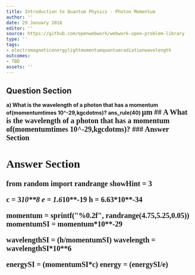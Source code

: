 ```yaml
---
title: Introduction to Quantum Physics - Photon Momentum
author: ''
date: 29 January 2018
editor: ''
source: https://github.com/openwebwork/webwork-open-problem-library
type: ''
tags:
- electromagneticenergylightmomentumquantumradiationwavelength
outcomes:
- TBD
assets: ''
---
```


## Question Section 

<b>
a) What is the wavelength of a photon that has a momentum of(momentumtimes 10^-29,kgcdotms)?
ans_rule(40) <span style="font-family: 'Times'; font-size: 20px";>&mu;m<span>
## A
What is the wavelength of a photon that has a momentum of(momentumtimes 10^-29,kgcdotms)?
### Answer Section


## Answer Section

from random import randrange
showHint = 3

c = 3*10**8
e = 1.6*10**-19
h = 6.63*10**-34

momentum = sprintf("%0.2f", randrange(4.75,5.25,0.05))
momentumSI = momentum*10**-29

wavelengthSI = (h/momentumSI)
wavelength = wavelengthSI*10**6

energySI = (momentumSI*c)
energy = (energySI/e)